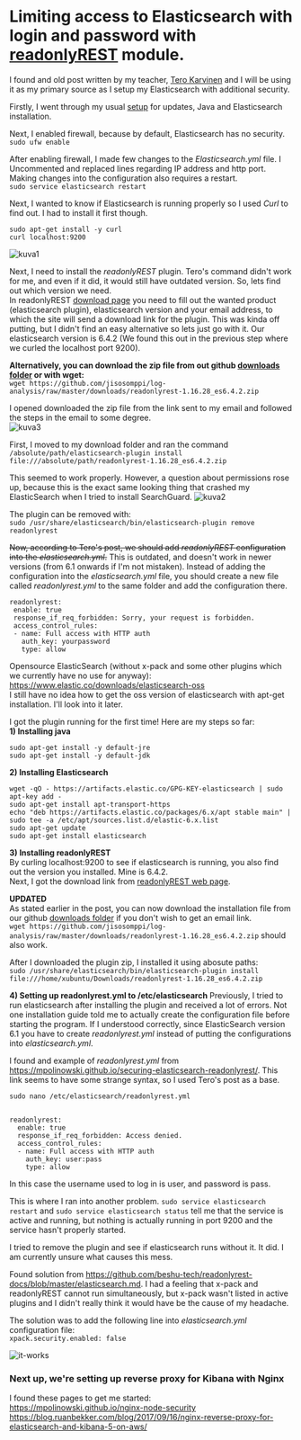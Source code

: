# Limiting access to Elasticsearch with login and password with [readonlyREST](https://readonlyrest.com/download/) module.

I found and old post written by my teacher, [Tero Karvinen](http://terokarvinen.com/2016/elasticsearch-password-authentication-with-free-software) and I will be using it as my primary source as I setup my Elasticsearch with additional security.

Firstly, I went through my usual [setup](https://github.com/jisosomppi/log-analysis/blob/master/builds/rsyslog-logstash-es-kibana/Installations.md) for updates, Java and Elasticsearch installation.

Next, I enabled firewall, because by default, Elasticsearch has no security.  
`sudo ufw enable`

After enabling firewall, I made few changes to the *Elasticsearch.yml* file. I Uncommented and replaced lines regarding IP address and http port. Making changes into the configuration also requires a restart.  
`sudo service elasticsearch restart`

Next, I wanted to know if Elasticsearch is running properly so I used *Curl* to find out. I had to install it first though.  
```  
sudo apt-get install -y curl  
curl localhost:9200  
```  
![kuva1](https://i.imgur.com/gkdoI18.png)  

Next, I need to install the *readonlyREST* plugin. Tero's command didn't work for me, and even if it did, it would still have outdated version. So, lets find out which version we need.  
In readonlyREST [download page](https://readonlyrest.com/download/) you need to fill out the wanted product (elasticsearch plugin), elasticsearch version and your email address, to which the site will send a download link for the plugin. This was kinda off putting, but I didn't find an easy alternative so lets just go with it. Our elasticsearch version is 6.4.2 (We found this out in the previous step where we curled the localhost port 9200).  

**Alternatively, you can download the zip file from out github [downloads folder](https://github.com/jisosomppi/log-analysis/blob/master/downloads/readonlyrest-1.16.28_es6.4.2.zip) or with wget:**  
`wget https://github.com/jisosomppi/log-analysis/raw/master/downloads/readonlyrest-1.16.28_es6.4.2.zip`

I opened downloaded the zip file from the link sent to my email and followed the steps in the email to some degree.  
![kuva3](https://i.imgur.com/QLC01pK.png)  

First, I moved to my download folder and ran the command  
`/absolute/path/elasticsearch-plugin install file:///absolute/path/readonlyrest-1.16.28_es6.4.2.zip`  

This seemed to work properly. However, a question about permissions rose up, because this is the exact same looking thing that crashed my ElasticSearch when I tried to install SearchGuard.
![kuva2](https://i.imgur.com/EZPLz4O.png)

The plugin can be removed with:  
`sudo /usr/share/elasticsearch/bin/elasticsearch-plugin remove readonlyrest`

~~Now, according to Tero's post, we should add *readonlyREST* configuration into the *elasticsearch.yml*.~~
This is outdated, and doesn't work in newer versions (from 6.1 onwards if I'm not mistaken). Instead of adding the configuration into the *elasticsearch.yml* file, you should create a new file called *readonlyrest.yml* to the same folder and add the configuration there.  
```
readonlyrest:
 enable: true
 response_if_req_forbidden: Sorry, your request is forbidden.
 access_control_rules:
 - name: Full access with HTTP auth
   auth_key: yourpassword
   type: allow
```

Opensource ElasticSearch (without x-pack and some other plugins which we currently have no use for anyway):  
https://www.elastic.co/downloads/elasticsearch-oss  
I still have no idea how to get the oss version of elasticsearch with apt-get installation. I'll look into it later.

I got the plugin running for the first time! Here are my steps so far:  
**1) Installing java**  
```
sudo apt-get install -y default-jre
sudo apt-get install -y default-jdk
```
**2) Installing Elasticsearch**  
```
wget -qO - https://artifacts.elastic.co/GPG-KEY-elasticsearch | sudo apt-key add -
sudo apt-get install apt-transport-https
echo "deb https://artifacts.elastic.co/packages/6.x/apt stable main" | sudo tee -a /etc/apt/sources.list.d/elastic-6.x.list
sudo apt-get update
sudo apt-get install elasticsearch
```
**3) Installing readonlyREST**  
By curling localhost:9200 to see if elasticsearch is running, you also find out the version you installed. Mine is 6.4.2.  
Next, I got the download link from [readonlyREST web page](https://readonlyrest.com/download/).

**UPDATED**  
As stated earlier in the post, you can now download the installation file from our github [downloads folder](https://github.com/jisosomppi/log-analysis/blob/master/downloads/readonlyrest-1.16.28_es6.4.2.zip) if you don't wish to get an email link.  
`wget https://github.com/jisosomppi/log-analysis/raw/master/downloads/readonlyrest-1.16.28_es6.4.2.zip` should also work.

After I downloaded the plugin zip, I installed it using abosute paths:  
`sudo /usr/share/elasticsearch/bin/elasticsearch-plugin install file:///home/xubuntu/Downloads/readonlyrest-1.16.28_es6.4.2.zip`

**4) Setting up readonlyrest.yml to /etc/elasticsearch**
Previously, I tried to run elasticsearch after installing the plugin and received a lot of errors. Not one installation guide told me to actually create the configuration file before starting the program. If I understood correctly, since ElasticSearch version 6.1 you have to create *readonlyrest.yml* instead of putting the configurations into *elasticsearch.yml*.

I found and example of *readonlyrest.yml* from https://mpolinowski.github.io/securing-elasticsearch-readonlyrest/. This link seems to have some strange syntax, so I used Tero's post as a base.  
```
sudo nano /etc/elasticsearch/readonlyrest.yml


readonlyrest:
  enable: true
  response_if_req_forbidden: Access denied.
  access_control_rules:
  - name: Full access with HTTP auth
    auth_key: user:pass
    type: allow
```
In this case the username used to log in is user, and password is pass.

This is where I ran into another problem. `sudo service elasticsearch restart` and `sudo service elasticsearch status` tell me that the service is active and running, but nothing is actually running in port 9200 and the service hasn't properly started.

I tried to remove the plugin and see if elasticsearch runs without it. It did. I am currently unsure what causes this mess.

Found solution from https://github.com/beshu-tech/readonlyrest-docs/blob/master/elasticsearch.md.
I had a feeling that x-pack and readonlyREST cannot run simultaneously, but x-pack wasn't listed in active plugins and I didn't really think it would have be the cause of my headache.

The solution was to add the following line into *elasticsearch.yml* configuration file:  
`xpack.security.enabled: false`  

![it-works](https://i.imgur.com/6X6I62A.png)


### Next up, we're setting up reverse proxy for Kibana with Nginx ###  

I found these pages to get me started:  
https://mpolinowski.github.io/nginx-node-security  
https://blog.ruanbekker.com/blog/2017/09/16/nginx-reverse-proxy-for-elasticsearch-and-kibana-5-on-aws/  


